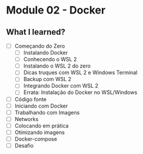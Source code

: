 # Module 02 - Docker

## What I learned?

- [ ] Começando do Zero
  - [ ] Instalando Docker
  - [ ] Conhecendo o WSL 2
  - [ ] Instalando o WSL 2 do zero
  - [ ] Dicas truques com WSL 2 e Windows Terminal
  - [ ] Backup com WSL 2
  - [ ] Integrando Docker com WSL 2
  - [ ] Errata: Instalação do Docker no WSL/Windows
- [ ] Código fonte
- [ ] Iniciando com Docker
- [ ] Trabalhando com Imagens
- [ ] Networks
- [ ] Colocando em prática
- [ ] Otimizando imagens
- [ ] Docker-compose
- [ ] Desafio